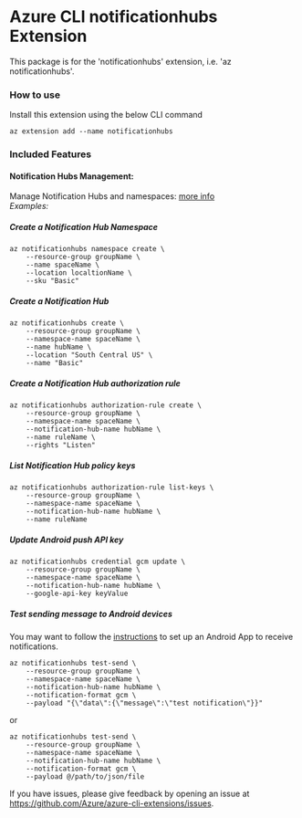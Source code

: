 # Azure CLI notificationhubs Extension #
This package is for the 'notificationhubs' extension, i.e. 'az notificationhubs'.

### How to use ###
Install this extension using the below CLI command
```
az extension add --name notificationhubs
```

### Included Features
#### Notification Hubs Management:
Manage Notification Hubs and namespaces: [more info](https://docs.microsoft.com/azure/notification-hubs)\
*Examples:*

##### Create a Notification Hub Namespace

```
az notificationhubs namespace create \
    --resource-group groupName \
    --name spaceName \
    --location localtionName \
    --sku "Basic"
```

##### Create a Notification Hub
```
az notificationhubs create \
    --resource-group groupName \
    --namespace-name spaceName \
    --name hubName \
    --location "South Central US" \
    --name "Basic"
```

##### Create a Notification Hub authorization rule
```
az notificationhubs authorization-rule create \
    --resource-group groupName \
    --namespace-name spaceName \
    --notification-hub-name hubName \
    --name ruleName \
    --rights "Listen"
```

##### List Notification Hub policy keys
```
az notificationhubs authorization-rule list-keys \
    --resource-group groupName \
    --namespace-name spaceName \
    --notification-hub-name hubName \
    --name ruleName
```

##### Update Android push API key
```
az notificationhubs credential gcm update \
    --resource-group groupName \
    --namespace-name spaceName \
    --notification-hub-name hubName \
    --google-api-key keyValue
```

##### Test sending message to Android devices
You may want to follow the [instructions](https://docs.microsoft.com/en-us/azure/notification-hubs/notification-hubs-android-push-notification-google-fcm-get-started) to set up an Android App to receive notifications.

```
az notificationhubs test-send \
    --resource-group groupName \
    --namespace-name spaceName \
    --notification-hub-name hubName \
    --notification-format gcm \
    --payload "{\"data\":{\"message\":\"test notification\"}}"
```
or
```
az notificationhubs test-send \
    --resource-group groupName \
    --namespace-name spaceName \
    --notification-hub-name hubName \
    --notification-format gcm \
    --payload @/path/to/json/file
```

If you have issues, please give feedback by opening an issue at https://github.com/Azure/azure-cli-extensions/issues.
